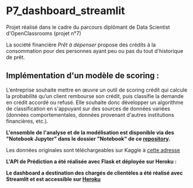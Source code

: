 # P7_dashboard_streamlit
Projet réalisé dans le cadre du parcours diplômant de Data Scientist d'OpenClassrooms (projet n°7)

La société financière *Prêt à dépenser* propose des crédits à la consommation pour des personnes ayant peu ou pas du tout d'historique de prêt.

## **Implémentation d'un modèle de scoring :** 

L’entreprise souhaite mettre en œuvre un outil de scoring crédit qui calcule la probabilité qu’un client rembourse son crédit, puis classifie la demande en crédit accordé ou refusé. Elle souhaite donc développer un algorithme de classification en s'appuyant sur des sources de données variées (données comportementales, données provenant d'autres institutions financières, etc.).

**L'ensemble de l'analyse et de la modélisation est disponible via des "Notebook Jupyter" dans le dossier "Notebook" de ce [repository](https://github.com/IsabelleContant/P7_dashboard_streamlit).**

Les données originales sont téléchargeables sur Kaggle à [cette adresse](https://www.kaggle.com/c/home-credit-default-risk/data)


**L'API de Prédiction a été réalisée avec Flask et déployée sur Heroku :**

**Le dashboard a destination des chargés de clientèles a été réalisé avec Streamlit et est accessible sur [Heroku](https://dashboard-streamlit-p7.herokuapp.com/)**
